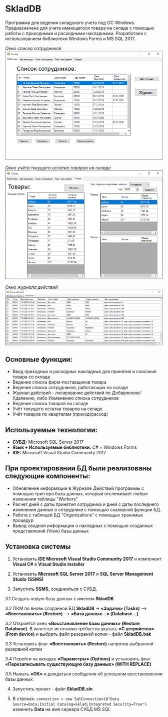# SkladDB

Программа для ведения складского учета под ОС Windows. Предназначена для учета имеющегося товара на складе с помощью работы с приходными и расходными накладными.
Разработана с использованием библиотеки Windows Forms и MS SQL 2017.

*Окно списка сотрудников*
![alt text](https://github.com/svitosl/screenshots/blob/master/skladdb_main_wnd.png "Окно списка сотрудников")

*Окно учёта текущего остатка товаров на складе*
![alt text](https://github.com/svitosl/screenshots/blob/master/skladdb_items_wnd.png "Окно учёта текущего остатка товаров на складе")

*Окно журнала действий*
![alt text](https://github.com/svitosl/screenshots/blob/master/skladdb_journal_wnd.png "Окно журнала действий")

## Основные функции:

* Ввод приходных и расходных накладных для принятия и списания товара со склада
* Ведение списка фирм-поставщиков товара
* Ведение списка сотрудников, работающих на складе
* Журнал действий - логирование действий по Добавлению/Удалению, либо Изменению списка сотрудников
* Ведение списка товаров на складе
* Учёт текущего остатка товаров на складе
* Учёт товаров по кварталам (приход/расход)

## Используемые технологии:

* **СУБД:** Microsoft SQL Server 2017
* **Язык + Используемые библиотеки:** C# + Windows Forms
* **IDE:** Microsoft Visual Studio Community 2017

## При проектировании БД были реализованы следующие компоненты:

* Обновление информации в Журнале Действий программы с помощью триггера базы данных, который отслеживает любые изменения таблицы "Workers"
* Расчет дней с даты принятия сотрудника и дней с даты последнего изменения данных о сотруднике с помощью скалярной функции БД.
* Работа с таблицей БД "Organizations" с помощью хранимых процедур
* Вывод сводной информации о накладных с помощью созданных представлений (View) базы данных

## Установка системы

1. Установить **IDE Microsoft Visual Studio Community 2017** и компонент **Visual C#** в **Visual Studio Installer**

2. Установить **Microsoft SQL Server 2017** и **SQL Server Management Studio (SSMS)**

3. Запустить **SSMS**, соединиться с СУБД.

  3.1 Создать новую базу данных с именем **SkladDB**
  
  3.2 ПКМ по вновь созданной БД **SkladDB** -> **«Задачи» (Tasks)** —> **«Восстановить» (Restore)** —> **«База данных…» (Database…)**
  
  3.2 Откроется окно **«Восстановление базы данных» (Restore Database)**. В качестве источника требуется указать **«С устройства» (From device)** и выбрать файл резервной копии - файл **SkladDB.bak**
  
  3.3 Установить флаг **«Восстановить» (Restore)** напротив выбранной резервной копии
  
  3.4 Перейти на вкладку **«Параметры» (Options)** и установить флаг **«Перезаписывать существующую базу данных» (WITH REPLACE)**
  
  3.5 Нажать **«ОК»** и дождаться сообщения об успешном восстановлении базы данных
  
4. Запустить проект - файл **SkladDB.sln**

5. В строках: ```connection = new SqlConnection(@"Data Source=Data;Initial Catalog=Sklad;Integrated Security=True")``` изменить **Data** на имя сервера СУБД MS SQL